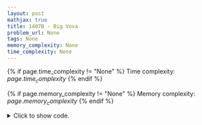 ```yaml
---
layout: post
mathjax: true
title: 1407B - Big Vova
problem_url: None
tags: None
memory_complexity: None
time_complexity: None
---
```




{% if page.time_complexity != "None" %}
Time complexity: ${{ page.time_complexity }}$
{% endif %}

{% if page.memory_complexity != "None" %}
Memory complexity: ${{ page.memory_complexity }}$
{% endif %}

<details>
<summary>
<p style="display:inline">Click to show code.</p>
</summary>
```cpp
{% raw %}
using namespace std;
using ll = long long;
using ii = pair<int, int>;
using vi = vector<int>;
int gcd(int a, int b) { return (b == 0 ? a : gcd(b, a % b)); }
int main(void)
{
    int t;
    cin >> t;
    while (t--)
    {
        int n;
        cin >> n;
        vi a(n);
        for (auto &ai : a)
            cin >> ai;
        sort(a.begin(), a.end(), greater<int>());
        vi ans = {a[0]};
        vector<bool> visited(n, false);
        int i = 1;
        while (i < n and a[i] == a[0])
        {
            visited[i] = true;
            ans.push_back(a[i]);
            ++i;
        }
        int agcd = a[0];
        while ((int)ans.size() < n)
        {
            int ix, g = 1;
            for (int j = i; j < n; ++j)
            {
                if (visited[j])
                    continue;
                if (gcd(agcd, a[j]) > g)
                {
                    g = gcd(agcd, a[j]);
                    ix = j;
                }
            }
            if (g == 1)
            {
                for (int j = i; j < n; ++j)
                {
                    if (not visited[j])
                    {
                        ans.push_back(a[j]);
                        visited[j] = true;
                    }
                }
            }
            else
            {
                visited[ix] = true;
                ans.push_back(a[ix]);
                agcd = gcd(agcd, g);
            }
        }
        for (auto x : ans)
            cout << x << " ";
        cout << endl;
    }
    return 0;
}

{% endraw %}
```
</details>

